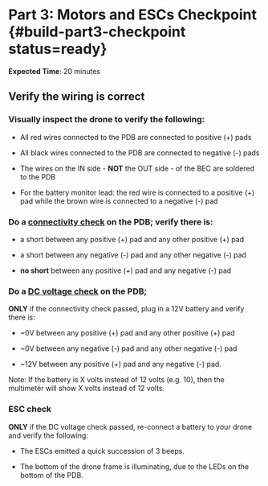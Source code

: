 # Part 3: Motors and ESCs Checkpoint {#build-part3-checkpoint status=ready}

**Expected Time**: 20 minutes

## Verify the wiring is correct

### Visually inspect the drone to verify the following:

  - All red wires connected to the PDB are connected to positive (+) pads

  - All black wires connected to the PDB are connected to negative (-) pads

  - The wires on the IN side - **NOT** the OUT side - of the BEC are soldered to the PDB

  - For the battery monitor lead: the red wire is connected to a positive (+) pad while the brown wire is connected to a negative (-) pad

### Do a [connectivity check](https://docs.duckietown.org/daffy/opmanual_sky/out/build_multimeter.html) on the PDB; verify there is:

  - a short between any positive (+) pad and any other positive (+) pad

  - a short between any negative (-) pad and any other negative (-) pad

  - **no short** between any positive (+) pad and any negative (-) pad

### Do a [DC voltage check](https://docs.duckietown.org/daffy/opmanual_sky/out/build_multimeter.html) on the PDB;

**ONLY** if the connectivity check passed, plug in a 12V battery and verify there is:

  - ~0V between any positive (+) pad and any other positive (+) pad

  - ~0V between any negative (-) pad and any other negative (-) pad

  - ~12V between any positive (+) pad and any negative (-) pad.

Note: If the battery is X volts instead of 12 volts (e.g. 10), then the multimeter will show X volts instead of 12 volts.

### ESC check

**ONLY** if the DC voltage check passed, re-connect a battery to your drone and verify the following:

  - The ESCs emitted a quick succession of 3 beeps.

  - The bottom of the drone frame is illuminating, due to the LEDs on the bottom of the PDB.
